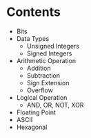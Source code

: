 # Contents

- Bits
- Data Types
  - Unsigned Integers
  - Signed Integers
- Arithmetic Operation
  - Addition
  - Subtraction
  - Sign Extension
  - Overflow
- Logical Operation
  - AND, OR, NOT, XOR
- Floating Point
- ASCII
- Hexagonal